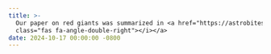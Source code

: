 ```yaml
---
title: >-
  Our paper on red giants was summarized in <a href="https://astrobites.org/2024/10/17/template-post-33/" target="_blank">astrobites <i     
  class="fas fa-angle-double-right"></i></a>
date: 2024-10-17 00:00:00 -0800
---
```

